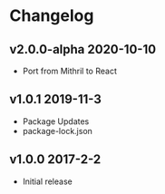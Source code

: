 Changelog
=========

## v2.0.0-alpha 2020-10-10

- Port from Mithril to React

## v1.0.1 2019-11-3

- Package Updates
- package-lock.json 

## v1.0.0 2017-2-2

- Initial release

